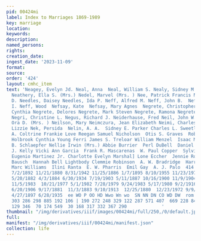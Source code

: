 ```yaml
---
pid: 00424mi
label: Index to Marriages 1869-1989
key: marriage
location: 
keywords: 
description: 
named_persons: 
rights: 
creation_date: 
ingest_date: '2023-11-09'
format: 
source: 
order: '424'
layout: cmhc_item
text: 'Neagey, Evelyn Jd. Neal, Anna  Neal, William S. Nealy, Sidney M. Neary, Annie
  Neathery, Ella S. (Mrs.) Nedel, Marvel (Mrs. ) Nee, Patrick Francis Needham, Patricia
  D. Needles, Daisey Needles, Ida P. Neff, Alfred M. Neff, John B.  Neff, William
  I. Neff, Wood  Nefsay, Kate  Nefsay, Mary Agnes  Negrete, Christopher Timothy  Negrete,
  Cynthia Negrete, Delores Negrete, Mark Steven Negrete, Ramona Negrete, Roland Albert
  Negri, Christine L. Negus, Richard J. Neiderhause, Fred Neil, John W.  Neil, Rufus  Neills,
  Ora D. (Mrs. ) Neilson, Mary Neimczura, Jean Elizabeth Neimi, Charles Neismanger,
  Lizzie Nek, Persida  Nelin, A. A.  Sidney E. Parker Charles L. Sweetland Nellie
  A. Coltrine Frankie Love Reegan Samuel Nicholson  Otis S. Graves  Robert E. Lee
  Holbrook Cynthia Young Ferri James S. Treloar William Menzel  Isaac M. Low  Adeline
  B. Schlaepfer Nellie Irwin (Mrs.) Abbie Burrier  Perl DuBell  Daniel Murphy  Michael
  J. Kelly Vicki Ann Garcia  Frank R. Mascarenas  W. Paul Copper  Sylvia Mae Barela  Jose
  Eugenio Martinez Jr. Charlotte Evelyn Marshal] Lone Eccher  Jennie Robinson  Mary
  Bausch  Hannah Bell Lightbody Clemmie Robinson  A. W. Bradridge  Harry Berry  David
  Marc Williams  Ilini Ranta  E. W. Pharris  Emil Gay  A. J. Palo  414  6/25/1950
  7/2/1892 11/21/1880 8/31/1942 11/25/1886 1/7/1895 8/10/1955 11/23/1979 10/26/1970
  5/20/1882 4/3/1884 6/30/1934 7/19/1903 5/11/1887 10/16/1900 11/9/1904 7/12/1914
  11/5/1983  10/21/1977 5/1/1982 7/28/1979 9/24/1983 5/17/1980 9/2/1916  10/10/1882
  6/20/1906 9/17/1881  11/3/1883 9/10/1913  12/25/1880  12/23/1972 9/9/1905 3/1/1896
  4/27/1897 6/28/1935  ee WO P OO HD Wwo Wn wo  SN NN DN CO WD DW  rom on  228 190  33  85
  303 286 298 885 192 106 | 190 272 248 329 122 287 571 407  669 228 842 404 934  38
  129 346  70 174 549  30 168 317 332 367 290             '
thumbnail: "/img/derivatives/iiif/images/00424mi/full/250,/0/default.jpg"
full: 
manifest: "/img/derivatives/iiif/00424mi/manifest.json"
collection: life
---
```

